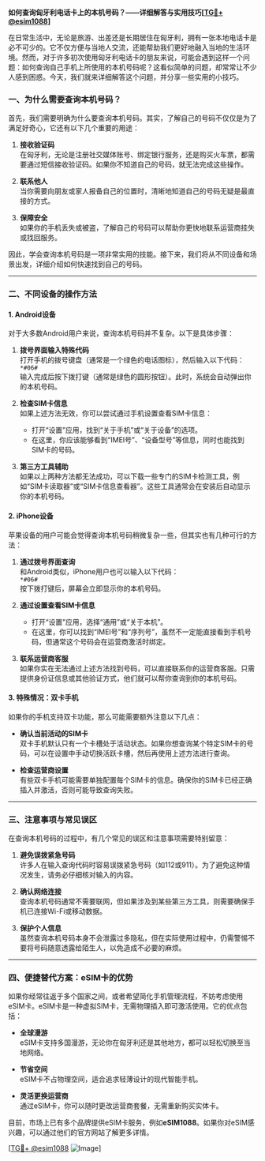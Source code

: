**如何查询匈牙利电话卡上的本机号码？——详细解答与实用技巧[[TG💪+ @esim1088](https://t.me/s/esim1088)]**

在日常生活中，无论是旅游、出差还是长期居住在匈牙利，拥有一张本地电话卡是必不可少的。它不仅方便与当地人交流，还能帮助我们更好地融入当地的生活环境。然而，对于许多初次使用匈牙利电话卡的朋友来说，可能会遇到这样一个问题：如何查询自己手机上所使用的本机号码呢？这看似简单的问题，却常常让不少人感到困惑。今天，我们就来详细解答这个问题，并分享一些实用的小技巧。

### **一、为什么需要查询本机号码？**

首先，我们需要明确为什么要查询本机号码。其实，了解自己的号码不仅仅是为了满足好奇心，它还有以下几个重要的用途：

1. **接收验证码**  
   在匈牙利，无论是注册社交媒体账号、绑定银行服务，还是购买火车票，都需要通过短信接收验证码。如果你不知道自己的号码，就无法完成这些操作。

2. **联系他人**  
   当你需要向朋友或家人报备自己的位置时，清晰地知道自己的号码无疑是最直接的方式。

3. **保障安全**  
   如果你的手机丢失或被盗，了解自己的号码可以帮助你更快地联系运营商挂失或找回服务。

因此，学会查询本机号码是一项非常实用的技能。接下来，我们将从不同设备和场景出发，详细介绍如何快速找到自己的号码。

---

### **二、不同设备的操作方法**

#### **1. Android设备**

对于大多数Android用户来说，查询本机号码并不复杂。以下是具体步骤：

1. **拨号界面输入特殊代码**  
   打开手机的拨号键盘（通常是一个绿色的电话图标），然后输入以下代码：  
   `*#06#`  
   输入完成后按下拨打键（通常是绿色的圆形按钮）。此时，系统会自动弹出你的本机号码。

2. **检查SIM卡信息**  
   如果上述方法无效，你可以尝试通过手机设置查看SIM卡信息：  
   - 打开“设置”应用，找到“关于手机”或“关于设备”的选项。  
   - 在这里，你应该能够看到“IMEI号”、“设备型号”等信息，同时也能找到SIM卡的号码。

3. **第三方工具辅助**  
   如果以上两种方法都无法成功，可以下载一些专门的SIM卡检测工具，例如“SIM卡读取器”或“SIM卡信息查看器”。这些工具通常会在安装后自动显示你的本机号码。

#### **2. iPhone设备**

苹果设备的用户可能会觉得查询本机号码稍微复杂一些，但其实也有几种可行的方法：

1. **通过拨号界面查询**  
   和Android类似，iPhone用户也可以输入以下代码：  
   `*#06#`  
   按下拨打键后，屏幕会立即显示你的本机号码。

2. **通过设置查看SIM卡信息**  
   - 打开“设置”应用，选择“通用”或“关于本机”。  
   - 在这里，你可以找到“IMEI号”和“序列号”，虽然不一定能直接看到手机号码，但通常这个号码会在运营商激活时绑定。

3. **联系运营商客服**  
   如果你实在无法通过上述方法找到号码，可以直接联系你的运营商客服。只需提供身份证信息或其他验证方式，他们就可以帮你查询到你的本机号码。

#### **3. 特殊情况：双卡手机**

如果你的手机支持双卡功能，那么可能需要额外注意以下几点：

- **确认当前活动的SIM卡**  
  双卡手机默认只有一个卡槽处于活动状态。如果你想查询某个特定SIM卡的号码，可以在设置中手动切换活跃卡槽，然后再使用上述方法进行查询。

- **检查运营商设置**  
  有些双卡手机可能需要单独配置每个SIM卡的信息。确保你的SIM卡已经正确插入并激活，否则可能导致查询失败。

---

### **三、注意事项与常见误区**

在查询本机号码的过程中，有几个常见的误区和注意事项需要特别留意：

1. **避免误拨紧急号码**  
   许多人在输入查询代码时容易误拨紧急号码（如112或911）。为了避免这种情况发生，请务必仔细核对输入的内容。

2. **确认网络连接**  
   查询本机号码通常不需要联网，但如果涉及到某些第三方工具，则需要确保手机已连接Wi-Fi或移动数据。

3. **保护个人信息**  
   虽然查询本机号码本身不会泄露过多隐私，但在实际使用过程中，仍需警惕不要将号码随意透露给陌生人，以免造成不必要的麻烦。

---

### **四、便捷替代方案：eSIM卡的优势**

如果你经常往返于多个国家之间，或者希望简化手机管理流程，不妨考虑使用eSIM卡。eSIM卡是一种虚拟SIM卡，无需物理插入即可激活使用。它的优点包括：

- **全球漫游**  
  eSIM卡支持多国漫游，无论你在匈牙利还是其他地方，都可以轻松切换至当地网络。

- **节省空间**  
  eSIM卡不占物理空间，适合追求轻薄设计的现代智能手机。

- **灵活更换运营商**  
  通过eSIM卡，你可以随时更改运营商套餐，无需重新购买实体卡。

目前，市场上已有多个品牌提供eSIM卡服务，例如**eSIM1088**。如果你对eSIM感兴趣，可以通过他们的官方网站了解更多详情。

[[TG💪+ @esim1088](https://t.me/s/esim1088) ![Image](https://i.postimg.cc/4NQfJmqS/Snipaste-2025-05-13-00-14-12.png)]